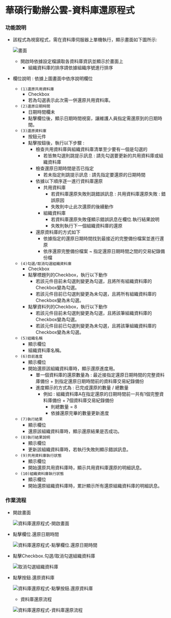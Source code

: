 # 華碩行動辦公雲-資料庫還原程式

### <div id="require">功能說明</div>
* 該程式為視窗程式，需在資料庫伺服器上單機執行，顯示畫面如下圖所示:

    ![畫面]

    * 開啟時依據設定檔讀取各資料庫資訊並顯示於畫面上
        * 組織資料庫的排序請依據組織序號進行排序

* 欄位說明 : 依據上圖畫面中依序說明欄位
    * `(1)還原共用資料庫`
        * Checkbox
        * 若為勾選表示此次需一併還原共用資料庫。
    * `(2)還原日期時間`
        * 日期時間欄未
        * 點擊欄位後，顯示日期時間視窗，讓維護人員指定需還原到的日期時間。
    * `(3)還原資料庫`
        * 按鈕元件
        * 點擊按鈕後，執行以下步驟 :
            * 檢查共用資料庫與組織資料庫清單至少要有一個是勾選的
                * 若皆無勾選則跳提示訊息 : 請先勾選要更新的共用資料庫或組織資料庫
            * 檢查還原日期時間是否已指定
                * 若未指定則跳提示訊息 : 請先指定要還原的日期時間
            * 依據以下順序逐一進行資料庫還原
                * 共用資料庫
                    * 若資料庫還原失敗則跳錯誤訊息 : 共用資料庫還原失敗 : 錯誤原因
                    * 失敗則中止此次還原的後續動作
                * 組織資料庫
                    * 若資料庫還原失敗僅顯示錯誤訊息在欄位.執行結果說明
                    * 失敗則執行下一個組織資料庫的還原
            * 還原資料庫的方式如下
                * 依據指定的還原日期時間找到最接近的完整備份檔案並進行還原
                * 依序還原完整備份檔案 ~ 指定還原日期時間之間的交易紀錄備份檔
    * `(4)勾選/取消勾選組織資料庫`
        * Checkbox
        * 點擊標題列的Checkbox，執行以下動作
            * 若該元件目前未勾選則變更為勾選，且將所有組織資料庫的Checkbox變為勾選。
            * 若該元件目前已勾選則變更為未勾選，且將所有組織資料庫的Checkbox變為未勾選。
        * 點擊資料列的Checkbox，執行以下動作
            * 若該元件目前未勾選則變更為勾選，且將該筆組織資料庫的Checkbox變為勾選。
            * 若該元件目前已勾選則變更為未勾選，且將該筆組織資料庫的Checkbox變為未勾選。
    * `(5)組織名稱`
        * 顯示欄位
        * 組織資料庫名稱。
    * `(6)目前進度`
        * 顯示欄位
        * 開始還原該組織資料庫時，顯示還原進度用。
            * 單一個資料庫的還原數量為 : 最近接指定還原日期時間的完整資料庫備份 + 到指定還原日期時間前的資料庫交易紀錄備份
            * 進度顯示的方式為 : 已完成還原的數量 / 總數量
                * 例如 : 組織資料庫A在指定還原的日期時間前一共有1個完整資料庫備份 + 7個資料庫交易紀錄備份
                    * 則總數量 = 8
                    * 依據還原完畢的數量更新進度
    * `(7)執行結果`
        * 顯示欄位
        * 還原該組織資料庫時，顯示還原結果是否成功。
    * `(8)執行結果說明`
        * 顯示欄位
        * 更新該組織資料庫時，若執行失敗則顯示錯誤訊息。
    * `(9)共用資料庫執行狀態`
        * 顯示欄位
        * 開始還原共用資料庫時，顯示共用資料庫還原的明細訊息。
    * `(10)組織資料庫執行狀態`
        * 顯示欄位
        * 開始還原組織資料庫時，累計顯示所有還原組織資料庫的明細訊息。

### <div id="flow">作業流程</div>
* 開啟畫面

    ![資料庫還原程式-開啟畫面]

* 點擊欄位.還原日期時間

    ![資料庫還原程式-點擊欄位.還原日期時間]

* 點擊Checkbox.勾選/取消勾選組織資料庫

    ![取消勾選組織資料庫]

* 點擊按鈕.還原資料庫

    ![資料庫還原程式-點擊按鈕.還原資料庫]

    * 資料庫還原流程

    ![資料庫還原程式-資料庫還原流程]

[畫面]:attachment/畫面.png "畫面"
[資料庫還原程式-開啟畫面]:attachment/資料庫還原程式-開啟畫面.png "資料庫還原程式-開啟畫面"
[資料庫還原程式-點擊欄位.還原日期時間]:attachment/資料庫還原程式-點擊欄位.還原日期時間.png "資料庫還原程式-點擊欄位.還原日期時間"
[取消勾選組織資料庫]:attachment/取消勾選組織資料庫.png "取消勾選組織資料庫"
[資料庫還原程式-點擊按鈕.還原資料庫]:attachment/資料庫還原程式-點擊按鈕.還原資料庫.png "資料庫還原程式-點擊按鈕.還原資料庫"
[資料庫還原程式-資料庫還原流程]:attachment/資料庫還原程式-資料庫還原流程.png "資料庫還原程式-資料庫還原流程"